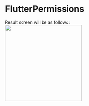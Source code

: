 # FlutterPermissions

Result screen will be as follows :
<br>
<img src="https://github.com/venkatasaisrinivas24/Call_log/assets/151608916/b2cf4f92-916a-45d8-b623-85148204786d" height=250 width=250>

